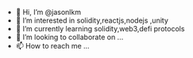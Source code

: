 - 👋 Hi, I’m @jasonlkm
- 👀 I’m interested in solidity,reactjs,nodejs ,unity 
- 🌱 I’m currently learning solidity,web3,defi protocols
- 💞️ I’m looking to collaborate on ...
- 📫 How to reach me ...

<!---
jasonlkm/jasonlkm is a ✨ special ✨ repository because its `README.md` (this file) appears on your GitHub profile.
You can click the Preview link to take a look at your changes.
--->
